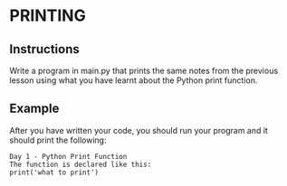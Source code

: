 # PRINTING

## Instructions

Write a program in main.py that prints the same notes from the previous lesson using what you have learnt about the Python print function.

## Example

After you have written your code, you should run your program and it should print the following:

```
Day 1 - Python Print Function
The function is declared like this:
print('what to print')
```